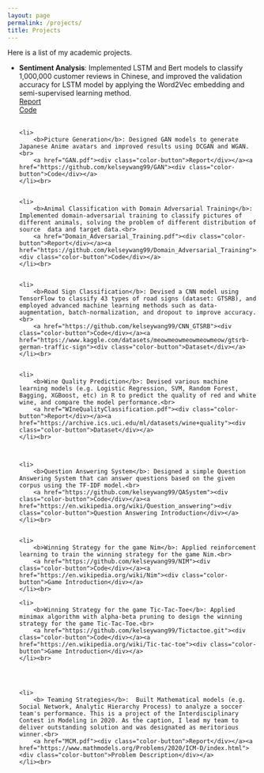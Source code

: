 ```yaml
---
layout: page
permalink: /projects/
title: Projects
---
```


Here is a list of my academic projects.

<ul>
	<li>
		<b>Sentiment Analysis</b>: Implemented LSTM and Bert models to classify 1,000,000 customer reviews in Chinese, and improved the validation accuracy for LSTM model by applying the Word2Vec embedding and semi-supervised learning method.<br> 
		<a href="Sentiment_Analysis.pdf"><div class="color-button">Report</div></a><a href="https://github.com/kelseywang99/Sentiment_Analysis"><div class="color-button">Code</div></a>
	</li><br>
	
	
	<li>
		<b>Picture Generation</b>: Designed GAN models to generate Japanese Anime avatars and improved results using DCGAN and WGAN.<br> 
		<a href="GAN.pdf"><div class="color-button">Report</div></a><a href="https://github.com/kelseywang99/GAN"><div class="color-button">Code</div></a>
	</li><br>

	
	<li>
		<b>Animal Classification with Domain Adversarial Training</b>: Implemented domain-adversarial training to classify pictures of different animals, solving the problem of different distribution of source  data and target data.<br> 
		<a href="Domain_Adversarial_Training.pdf"><div class="color-button">Report</div></a><a href="https://github.com/kelseywang99/Domain_Adversarial_Training"><div class="color-button">Code</div></a>
	</li><br>		
	
	
	<li>
		<b>Road Sign Classification</b>: Devised a CNN model using TensorFlow to classify 43 types of road signs (dataset: GTSRB), and employed advanced machine learning methods such as data-augmentation, batch-normalization, and dropout to improve accuracy.<br> 
		<a href="https://github.com/kelseywang99/CNN_GTSRB"><div class="color-button">Code</div></a><a href="https://www.kaggle.com/datasets/meowmeowmeowmeowmeow/gtsrb-german-traffic-sign"><div class="color-button">Dataset</div></a>
	</li><br>		
	
	
	<li>
		<b>Wine Quality Prediction</b>: Devised various machine learning models (e.g. Logistic Regression, SVM, Random Forest, Bagging, XGBoost, etc) in R to predict the quality of red and white wine, and compare the model performance.<br> 
		<a href="WIneQualityClassification.pdf"><div class="color-button">Report</div></a><a href="https://archive.ics.uci.edu/ml/datasets/wine+quality"><div class="color-button">Dataset</div></a>
	</li><br>		



	<li>
		<b>Question Answering System</b>: Designed a simple Question Answering System that can answer questions based on the given corpus using the TF-IDF model.<br> 
		<a href="https://github.com/kelseywang99/QASystem"><div class="color-button">Code</div></a><a href="https://en.wikipedia.org/wiki/Question_answering"><div class="color-button">Question Answering Introduction</div></a>
	</li><br>	
	

	<li>
		<b>Winning Strategy for the game Nim</b>: Applied reinforcement learning to train the winning strategy for the game Nim.<br> 
		<a href="https://github.com/kelseywang99/NIM"><div class="color-button">Code</div></a><a href="https://en.wikipedia.org/wiki/Nim"><div class="color-button">Game Introduction</div></a>
	</li><br>	
	
	<li>
		<b>Winning Strategy for the game Tic-Tac-Toe</b>: Applied minimax algorithm with alpha-beta pruning to design the winning strategy for the game Tic-Tac-Toe.<br> 
		<a href="https://github.com/kelseywang99/Tictactoe.git"><div class="color-button">Code</div></a><a href="https://en.wikipedia.org/wiki/Tic-tac-toe"><div class="color-button">Game Introduction</div></a>
	</li><br>	
	
	
	
	
	<li>
		<b> Teaming Strategies</b>:  Built Mathematical models (e.g. Social Network, Analytic Hierarchy Process) to analyze a soccer team's performance. This is a project of the Interdisciplinary Contest in Modeling in 2020. As the caption, I lead my team to deliver outstanding solution and was designated as meritorious winner.<br> 
		<a href="MCM.pdf"><div class="color-button">Report</div></a><a href="https://www.mathmodels.org/Problems/2020/ICM-D/index.html"><div class="color-button">Problem Description</div></a>
	</li><br>

</ul>